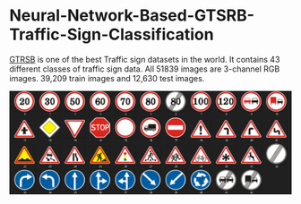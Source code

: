 # Neural-Network-Based-GTSRB-Traffic-Sign-Classification
[GTRSB](https://paperswithcode.com/dataset/gtsrb) is one of the best Traffic sign datasets in the world. It contains 43 different classes of traffic sign data. All 51839 images are 3-channel RGB images. 39,209 train images and 12,630 test images.

![alt text](https://github.com/afrimearaf/Neural-Network-Based-GTSRB-Traffic-Sign-Classification/blob/main/sample.png "Logo Title Text 1")
